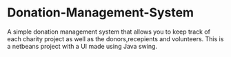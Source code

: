 # Donation-Management-System
A simple donation management system that allows you to keep track of each charity project as well as the donors,recepients and volunteers. This is a netbeans project with a UI made using Java swing.

